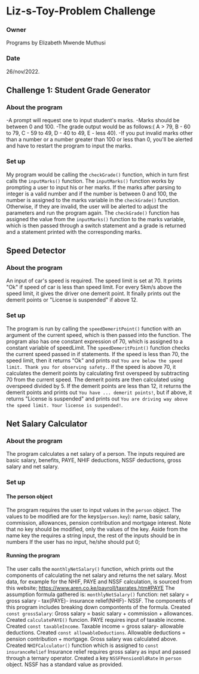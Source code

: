 # Liz-s-Toy-Problem Challenge
### Owner
Programs by Elizabeth Mwende Muthusi
### Date
26/nov/2022.

## Challenge 1: Student Grade Generator

### About the program
-A prompt will request one to input student's marks.
-Marks should be between 0 and 100.
-The grade output would be as follows:(  A > 79, B - 60 to 79, C -  59 to 49, D - 40 to 49, E - less 40).
-If you put invalid marks other than a number or a number greater than 100 or less than 0, you'll be alerted and have to restart the program to input the marks.

### Set up
My program would be calling the `checkGrade()` function, which in turn first calls the `inputMarks()` function.
The `inputMarks()` function works by prompting a user to input his or her marks. If the marks after parsing to integer is a valid number and if the number is between 0 and 100, the number is assigned to the marks variable in the `checkGrade()` function. Otherwise, if they are invalid, the user will be alerted to adjust the parameters and run the program again.
The `checkGrade()` function has assigned the value from the `inputMarks()` function to the marks variable, which is then passed through a switch statement and a grade is returned and a statement printed with the corresponding marks.

## Speed Detector

### About the program
An input of car's speed is required.
The speed limit is set at 70.
It prints "Ok" if speed of car is less than speed limit.
For every 5km/s above the speed limit, it gives the driver one demerit point.
It finally prints out the demerit points or "License is suspended" if above 12.

### Set up
The program is run by calling the `speedDemeritPoint()` function with an argument of the current speed, which is then passed into the function.
The program also has one constant expression of 70, which is assigned to a constant variable of speedLimit.
The `speedDemeritPoint()` function checks the current speed passed in if statements.
If the speed is less than 70, the speed limit, then it returns "Ok" and prints out `You are below the speed limit. Thank you for observing safety.`.
If the speed is above 70, it calculates the demerit points by calculating first overspeed by subtracting 70 from the current speed. The demerit points are then calculated using overspeed divided by 5.
If the demerit points are less than 12, it returns the demerit points and prints out `You have ... demerit points!`, but if above, it returns "License is suspended" and prints out `You are driving way above the speed limit. Your license is suspended!`.

## Net Salary Calculator

### About the program
The program calculates a net salary of a person.
The inputs required are basic salary, benefits, PAYE, NHIF deductions, NSSF deductions, gross salary and net salary.

### Set up

#### The person object
The program requires the user to input values in the `person` object.
The values to be modified are for the keys(`person.key`): name, basic salary, commission, allowances, pension contribution and mortgage interest.
Note that no key should be modified, only the values of the key.
Aside from the name key the requires a string input, the rest of the inputs should be in numbers
If the user has no input, he/she should put 0;

#### Running the program
The user calls the `monthlyNetSalary()` function, which prints out the components of calculating the net salary and returns the net salary.
Most data, for example for the NHIF, PAYE and NSSF calculation, is sourced from this website; https://www.aren.co.ke/payroll/taxrates.htm#PAYE
The assumption formula gathered is:
`monthlyNetSalary()` function:
    net salary = gross salary - tax(PAYE)- insurance relief(NHIF)- NSSF.
The components of this program includes breaking down compontents of the formula.
Created `const grossSalary`:
    Gross salary = basic salary + commission + allowances.
Created `calculatePAYE()` funcion.
PAYE requires input of taxable income. 
    Created `const taxableIncome`.
    Taxable income = gross salary- allowable deductions.
        Created `const allowableDeductions`.
        Allowable deductions = pension contribution + mortgage.
        Gross salary was calculated above.
Created `NHIFCalculator()` function which is assigned to `const insuranceRelief`
Insurance relief requires gross salary as input and passed through a ternary operator.
Created a key `NSSFPensionOldRate` in `person` object.
NSSF has a standard value as provided.



